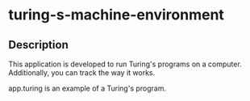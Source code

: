 # turing-s-machine-environment
## Description
This application is developed to run Turing's programs on a computer. Additionally, you can track the way it works.

app.turing is an example of a Turing's program.
